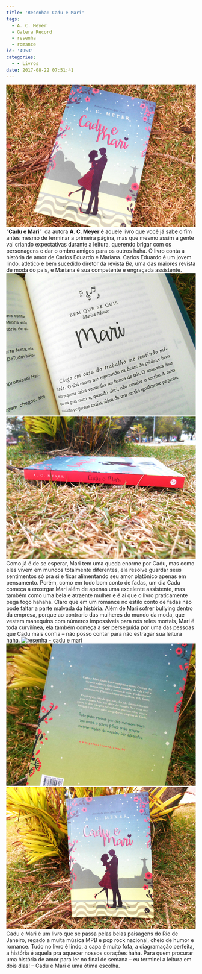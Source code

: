 ```yaml
---
title: 'Resenha: Cadu e Mari'
tags:
  - A. C. Meyer
  - Galera Record
  - resenha
  - romance
id: '4953'
categories:
  - - Livros
date: 2017-08-22 07:51:41
---
```


![resenha do livro - cadu e mari](/images/2017/08/capa-do-livro-cadu-e-mari.jpg) “**Cadu e Mari**”  da autora **A. C. Meyer** é aquele livro que você já sabe o fim antes mesmo de terminar a primeira página, mas que mesmo assim a gente vai criando expectativas durante a leitura, querendo brigar com os personagens e dar o ombro amigos para os outros haha. O livro conta a história de amor de Carlos Eduardo e Mariana. Carlos Eduardo é um jovem lindo, atlético e bem sucedido diretor da revista _Be_, uma das maiores revista de moda do pais, e Mariana é sua competente e engraçada assistente. ![página do livro - cadu e mari](/images/2017/08/resumo-do-livro-cadu-e-mari.jpg) ![resumo do livro - cadu e mari](/images/2017/08/lombada-do-livro-cadu-e-mari-A.-C.-Meyer.jpg) Como já é de se esperar, Mari tem uma queda enorme por Cadu, mas como eles vivem em mundos totalmente diferentes, ela resolve guardar seus sentimentos só pra si e ficar alimentando seu amor platônico apenas em pensamento. Porém, como em todo bom conto de fadas, um dia Cadu começa a enxergar Mari além de apenas uma excelente assistente, mas também como uma bela e atraente mulher e é aí que o livro praticamente pega fogo hahaha. Claro que em um romance no estilo conto de fadas não pode faltar a parte malvada da história. Além de Mari sofrer bullying dentro da empresa, porque ao contrario das mulheres do mundo da moda, que vestem manequins com números impossíveis para nós reles mortais, Mari é toda curvilínea, ela também começa a ser perseguida por uma das pessoas que Cadu mais confia – não posso contar para não estragar sua leitura haha. ![resenha - cadu e mari](/images/2017/08/páginas-do-livro-cadu-e-mari-de-A.-C.-Meyer.jpg) ![resenha do livro - cadu e mari](/images/2017/08/contra-capa-cadu-e-mari.jpg) ![capa do livro - cadu e mari](/images/2017/08/resenha-do-livro-cadu-e-mari.jpg) Cadu e Mari é um livro que se passa pelas belas paisagens do Rio de Janeiro, regado a muita música MPB e pop rock nacional, cheio de humor e romance. Tudo no livro é lindo, a capa é muito fofa, a diagramação perfeita, a história é aquela pra aquecer nossos corações haha. Para quem procurar uma história de amor para ler no final de semana – eu terminei a leitura em dois dias! – Cadu e Mari é uma ótima escolha.
